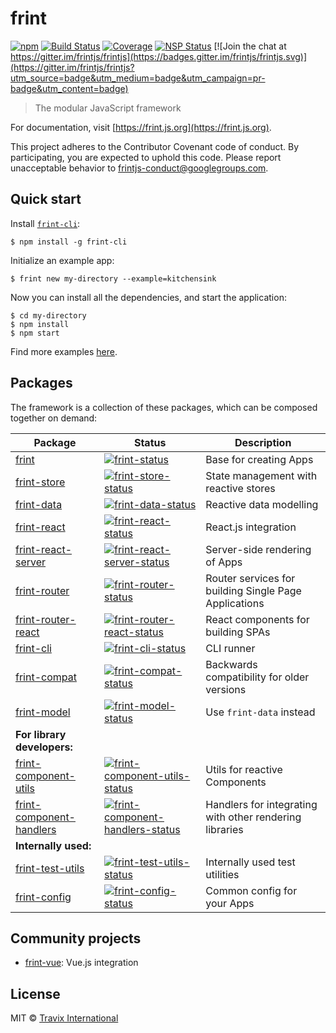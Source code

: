 # frint

[![npm](https://img.shields.io/npm/v/frint.svg)](https://www.npmjs.com/package/frint) [![Build Status](https://img.shields.io/travis/Travix-International/frint/master.svg)](http://travis-ci.org/Travix-International/frint) [![Coverage](https://img.shields.io/coveralls/Travix-International/frint.svg)](https://coveralls.io/github/Travix-International/frint) [![NSP Status](https://nodesecurity.io/orgs/travix-international-bv/projects/2c3431f8-ed10-4ef2-8edb-4873c656497c/badge)](https://nodesecurity.io/orgs/travix-international-bv/projects/2c3431f8-ed10-4ef2-8edb-4873c656497c) [![Join the chat at https://gitter.im/frintjs/frintjs](https://badges.gitter.im/frintjs/frintjs.svg)](https://gitter.im/frintjs/frintjs?utm_source=badge&utm_medium=badge&utm_campaign=pr-badge&utm_content=badge)

> The modular JavaScript framework

For documentation, visit [https://frint.js.org](https://frint.js.org).

This project adheres to the Contributor Covenant code of conduct. By participating, you are expected to uphold this code.
Please report unacceptable behavior to frintjs-conduct@googlegroups.com.

## Quick start

Install [`frint-cli`](https://frint.js.org/docs/packages/frint-cli/):

```
$ npm install -g frint-cli
```

Initialize an example app:

```
$ frint new my-directory --example=kitchensink
```

Now you can install all the dependencies, and start the application:

```
$ cd my-directory
$ npm install
$ npm start
```

Find more examples [here](https://github.com/Travix-International/frint/tree/master/examples).

## Packages

The framework is a collection of these packages, which can be composed together on demand:

| Package                     | Status                                                                 | Description |
|-----------------------------|------------------------------------------------------------------------|-------------|
| [frint]                     | [![frint-status]][frint-package]                                       | Base for creating Apps |
| [frint-store]               | [![frint-store-status]][frint-store-package]                           | State management with reactive stores |
| [frint-data]                | [![frint-data-status]][frint-data-package]                             | Reactive data modelling |
| [frint-react]               | [![frint-react-status]][frint-react-package]                           | React.js integration |
| [frint-react-server]        | [![frint-react-server-status]][frint-react-server-package]             | Server-side rendering of Apps |
| [frint-router]              | [![frint-router-status]][frint-router-package]                         | Router services for building Single Page Applications |
| [frint-router-react]        | [![frint-router-react-status]][frint-router-react-package]             | React components for building SPAs |
| [frint-cli]                 | [![frint-cli-status]][frint-cli-package]                               | CLI runner |
| [frint-compat]              | [![frint-compat-status]][frint-compat-package]                         | Backwards compatibility for older versions |
| [frint-model]               | [![frint-model-status]][frint-model-package]                           | Use `frint-data` instead |
| **For library developers:** |                                                                        |  |
| [frint-component-utils]     | [![frint-component-utils-status]][frint-component-utils-package]       | Utils for reactive Components |
| [frint-component-handlers]  | [![frint-component-handlers-status]][frint-component-handlers-package] | Handlers for integrating with other rendering libraries |
| **Internally used:**        |                                                                        |  |
| [frint-test-utils]          | [![frint-test-utils-status]][frint-test-utils-package]                 | Internally used test utilities |
| [frint-config]              | [![frint-config-status]][frint-config-package]                         | Common config for your Apps |

[frint]: https://frint.js.org/docs/packages/frint
[frint-store]: https://frint.js.org/docs/packages/frint-store
[frint-model]: https://frint.js.org/docs/packages/frint-model
[frint-data]: https://frint.js.org/docs/packages/frint-data
[frint-react]: https://frint.js.org/docs/packages/frint-react
[frint-react-server]: https://frint.js.org/docs/packages/frint-react-server
[frint-router]: https://frint.js.org/docs/packages/frint-router
[frint-router-react]: https://frint.js.org/docs/packages/frint-router-react
[frint-cli]: https://frint.js.org/docs/packages/frint-cli
[frint-compat]: https://frint.js.org/docs/packages/frint-compat
[frint-component-utils]: https://frint.js.org/docs/packages/frint-component-utils
[frint-component-handlers]: https://frint.js.org/docs/packages/frint-component-handlers
[frint-test-utils]: https://frint.js.org/docs/packages/frint-test-utils
[frint-config]: https://frint.js.org/docs/packages/frint-config

[frint-status]: https://img.shields.io/npm/v/frint.svg
[frint-store-status]: https://img.shields.io/npm/v/frint-store.svg
[frint-model-status]: https://img.shields.io/badge/status-deprecated-orange.svg
[frint-data-status]: https://img.shields.io/npm/v/frint-data.svg
[frint-react-status]: https://img.shields.io/npm/v/frint-react.svg
[frint-react-server-status]: https://img.shields.io/npm/v/frint-react-server.svg
[frint-router-status]: https://img.shields.io/npm/v/frint-router.svg
[frint-router-react-status]: https://img.shields.io/npm/v/frint-router-react.svg
[frint-cli-status]: https://img.shields.io/npm/v/frint-cli.svg
[frint-compat-status]: https://img.shields.io/npm/v/frint-compat.svg
[frint-component-utils-status]: https://img.shields.io/npm/v/frint-component-utils.svg
[frint-component-handlers-status]: https://img.shields.io/npm/v/frint-component-handlers.svg
[frint-test-utils-status]: https://img.shields.io/npm/v/frint-test-utils.svg
[frint-config-status]: https://img.shields.io/npm/v/frint-config.svg

[frint-package]: https://npmjs.com/package/frint
[frint-store-package]: https://npmjs.com/package/frint-store
[frint-model-package]: https://npmjs.com/package/frint-model
[frint-data-package]: https://npmjs.com/package/frint-data
[frint-react-package]: https://npmjs.com/package/frint-react
[frint-react-server-package]: https://npmjs.com/package/frint-react-server
[frint-router-package]: https://npmjs.com/package/frint-router
[frint-router-react-package]: https://npmjs.com/package/frint-router-react
[frint-cli-package]: https://npmjs.com/package/frint-cli
[frint-compat-package]: https://npmjs.com/package/frint-compat
[frint-component-utils-package]: https://npmjs.com/package/frint-component-utils
[frint-component-handlers-package]: https://npmjs.com/package/frint-component-handlers
[frint-test-utils-package]: https://npmjs.com/package/frint-test-utils
[frint-config-package]: https://npmjs.com/package/frint-config

## Community projects

* [frint-vue](https://github.com/frintjs/frint-vue): Vue.js integration

## License

MIT © [Travix International](http://travix.com)
